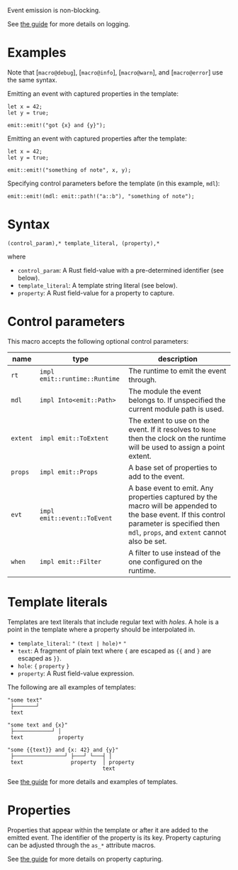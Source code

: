 Event emission is non-blocking.

See [the guide](https://emit-rs.io/producing-events/logging.html) for more details on logging.

# Examples

Note that [`macro@debug`], [`macro@info`], [`macro@warn`], and [`macro@error`] use the same syntax.

Emitting an event with captured properties in the template:

```ignore
let x = 42;
let y = true;

emit::emit!("got {x} and {y}");
```

Emitting an event with captured properties after the template:

```ignore
let x = 42;
let y = true;

emit::emit!("something of note", x, y);
```

Specifying control parameters before the template (in this example, `mdl`):

```ignore
emit::emit!(mdl: emit::path!("a::b"), "something of note");
```

# Syntax

```text
(control_param),* template_literal, (property),*
```

where

- `control_param`: A Rust field-value with a pre-determined identifier (see below).
- `template_literal`: A template string literal (see below).
- `property`: A Rust field-value for a property to capture.

# Control parameters

This macro accepts the following optional control parameters:

| name      | type                          | description                                                                                                                                                                                    |
| --------- | ----------------------------- | ---------------------------------------------------------------------------------------------------------------------------------------------------------------------------------------------- |
| `rt`      | `impl emit::runtime::Runtime` | The runtime to emit the event through.                                                                                                                                                         |
| `mdl`     | `impl Into<emit::Path>`       | The module the event belongs to. If unspecified the current module path is used.                                                                                                               |
| `extent`  | `impl emit::ToExtent`         | The extent to use on the event. If it resolves to `None` then the clock on the runtime will be used to assign a point extent.                                                                  |
| `props`   | `impl emit::Props`            | A base set of properties to add to the event.                                                                                                                                                  |
| `evt`     | `impl emit::event::ToEvent`   | A base event to emit. Any properties captured by the macro will be appended to the base event. If this control parameter is specified then `mdl`, `props`, and `extent` cannot also be set. |
| `when`    | `impl emit::Filter`           | A filter to use instead of the one configured on the runtime.                                                                                                                                  |

# Template literals

Templates are text literals that include regular text with _holes_. A hole is a point in the template where a property should be interpolated in.

- `template_literal`: `"` `(text | hole)*` `"`
- `text`: A fragment of plain text where `{` are escaped as `{{` and `}` are escaped as `}}`.
- `hole`: `{` `property` `}`
- `property`: A Rust field-value expression.

The following are all examples of templates:

```text
"some text"
 ├───────┘
 text
```

```text
"some text and {x}"
 ├────────────┘ │
 text           property
```

```text
"some {{text}} and {x: 42} and {y}"
 ├────────────────┘ ├───┘ └───┤ │
 text               property  │ property
                              text
```

See [the guide](https://emit-rs.io/reference/templates.html) for more details and examples of templates.

# Properties

Properties that appear within the template or after it are added to the emitted event. The identifier of the property is its key. Property capturing can be adjusted through the `as_*` attribute macros.

See [the guide](https://emit-rs.io/reference/property-capturing.html) for more details on property capturing.
